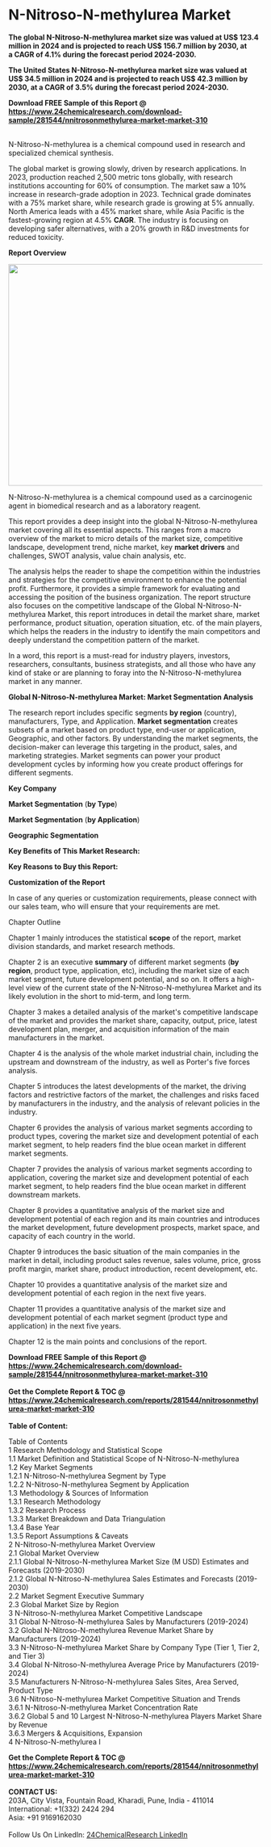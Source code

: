 <h1>N-Nitroso-N-methylurea Market</h1><p><strong>The global N-Nitroso-N-methylurea market size was valued at US$ 123.4 million in 2024 and is projected to reach US$ 156.7 million by 2030, at a CAGR of 4.1% during the forecast period 2024-2030.</strong></p><p>
</p><p><strong>The United States N-Nitroso-N-methylurea market size was valued at US$ 34.5 million in 2024 and is projected to reach US$ 42.3 million by 2030, at a CAGR of 3.5% during the forecast period 2024-2030.</strong></p><div><b>Download FREE Sample of this Report @ 
            <a href="https://www.24chemicalresearch.com/download-sample/281544/nnitrosonmethylurea-market-market-310">
            https://www.24chemicalresearch.com/download-sample/281544/nnitrosonmethylurea-market-market-310</a></b></div><br><p>
</p><p>N-Nitroso-N-methylurea is a chemical compound used in research and specialized chemical synthesis.</p><p>
</p><p>The global market is growing slowly, driven by research applications. In 2023, production reached 2,500 metric tons globally, with research institutions accounting for 60% of consumption. The market saw a 10% increase in research-grade adoption in 2023. Technical grade dominates with a 75% market share, while research grade is growing at 5% annually. North America leads with a 45% market share, while Asia Pacific is the fastest-growing region at 4.5% <strong>CAGR</strong>. The industry is focusing on developing safer alternatives, with a 20% growth in R&amp;D investments for reduced toxicity.</p><p>
</p><p><strong>Report Overview</strong></p><p>
</p><p><strong><img alt="" src="https://24chemicalresearch.com/assets/report-images/N-Nitroso-N-methylurea.png" style="height:439px; width:731px"></strong></p><p>
</p><p></p><p>
</p><p>N-Nitroso-N-methylurea is a chemical compound used as a carcinogenic agent in biomedical research and as a laboratory reagent.</p><p>
</p><p>This report provides a deep insight into the global N-Nitroso-N-methylurea market covering all its essential aspects. This ranges from a macro overview of the market to micro details of the market size, competitive landscape, development trend, niche market, key <strong>market drivers</strong> and challenges, SWOT analysis, value chain analysis, etc.</p><p>
</p><p>The analysis helps the reader to shape the competition within the industries and strategies for the competitive environment to enhance the potential profit. Furthermore, it provides a simple framework for evaluating and accessing the position of the business organization. The report structure also focuses on the competitive landscape of the Global N-Nitroso-N-methylurea Market, this report introduces in detail the market share, market performance, product situation, operation situation, etc. of the main players, which helps the readers in the industry to identify the main competitors and deeply understand the competition pattern of the market.</p><p>
</p><p>In a word, this report is a must-read for industry players, investors, researchers, consultants, business strategists, and all those who have any kind of stake or are planning to foray into the N-Nitroso-N-methylurea market in any manner.</p><p>
</p><p><strong>Global N-Nitroso-N-methylurea Market: Market Segmentation Analysis</strong></p><p>
</p><p>The research report includes specific segments <strong>by region</strong> (country), manufacturers, Type, and Application. <strong>Market segmentation</strong> creates subsets of a market based on product type, end-user or application, Geographic, and other factors. By understanding the market segments, the decision-maker can leverage this targeting in the product, sales, and marketing strategies. Market segments can power your product development cycles by informing how you create product offerings for different segments.</p><p>
</p><p><strong>Key Company</strong></p><p>
</p><p>
</p><p><strong>Market Segmentation</strong> (<strong>by Type</strong>)</p><p>
</p><p>
</p><p><strong>Market Segmentation</strong> (<strong>by Application</strong>)</p><p>
</p><p>
</p><p><strong>Geographic Segmentation</strong></p><p>
</p><p>
</p><p><strong>Key Benefits of This Market Research:</strong></p><p>
</p><p>
</p><p><strong>Key Reasons to Buy this Report:</strong></p><p>
</p><p>
</p><p><strong>Customization of the Report</strong></p><p>
</p><p>In case of any queries or customization requirements, please connect with our sales team, who will ensure that your requirements are met.</p><p>
</p><p>Chapter Outline</p><p>
</p><p>Chapter 1 mainly introduces the statistical <strong>scope</strong> of the report, market division standards, and market research methods.</p><p>
</p><p>Chapter 2 is an executive <strong>summary</strong> of different market segments (<strong>by region</strong>, product type, application, etc), including the market size of each market segment, future development potential, and so on. It offers a high-level view of the current state of the N-Nitroso-N-methylurea Market and its likely evolution in the short to mid-term, and long term.</p><p>
</p><p>Chapter 3 makes a detailed analysis of the market's competitive landscape of the market and provides the market share, capacity, output, price, latest development plan, merger, and acquisition information of the main manufacturers in the market.</p><p>
</p><p>Chapter 4 is the analysis of the whole market industrial chain, including the upstream and downstream of the industry, as well as Porter's five forces analysis.</p><p>
</p><p>Chapter 5 introduces the latest developments of the market, the driving factors and restrictive factors of the market, the challenges and risks faced by manufacturers in the industry, and the analysis of relevant policies in the industry.</p><p>
</p><p>Chapter 6 provides the analysis of various market segments according to product types, covering the market size and development potential of each market segment, to help readers find the blue ocean market in different market segments.</p><p>
</p><p>Chapter 7 provides the analysis of various market segments according to application, covering the market size and development potential of each market segment, to help readers find the blue ocean market in different downstream markets.</p><p>
</p><p>Chapter 8 provides a quantitative analysis of the market size and development potential of each region and its main countries and introduces the market development, future development prospects, market space, and capacity of each country in the world.</p><p>
</p><p>Chapter 9 introduces the basic situation of the main companies in the market in detail, including product sales revenue, sales volume, price, gross profit margin, market share, product introduction, recent development, etc.</p><p>
</p><p>Chapter 10 provides a quantitative analysis of the market size and development potential of each region in the next five years.</p><p>
</p><p>Chapter 11 provides a quantitative analysis of the market size and development potential of each market segment (product type and application) in the next five years.</p><p>
</p><p>Chapter 12 is the main points and conclusions of the report.</p><p>

</p><div><b>Download FREE Sample of this Report @ 
            <a href="https://www.24chemicalresearch.com/download-sample/281544/nnitrosonmethylurea-market-market-310">
            https://www.24chemicalresearch.com/download-sample/281544/nnitrosonmethylurea-market-market-310</a></b></div><br><div><b>Get the Complete Report & TOC @ 
            <a href="https://www.24chemicalresearch.com/reports/281544/nnitrosonmethylurea-market-market-310">
            https://www.24chemicalresearch.com/reports/281544/nnitrosonmethylurea-market-market-310</a></b></div><br>
            <b>Table of Content:</b><p>Table of Contents<br />
 1 Research Methodology and Statistical Scope<br />
 1.1 Market Definition and Statistical Scope of N-Nitroso-N-methylurea<br />
 1.2 Key Market Segments<br />
 1.2.1 N-Nitroso-N-methylurea Segment by Type<br />
 1.2.2 N-Nitroso-N-methylurea Segment by Application<br />
 1.3 Methodology & Sources of Information<br />
 1.3.1 Research Methodology<br />
 1.3.2 Research Process<br />
 1.3.3 Market Breakdown and Data Triangulation<br />
 1.3.4 Base Year<br />
 1.3.5 Report Assumptions & Caveats<br />
 2 N-Nitroso-N-methylurea Market Overview<br />
 2.1 Global Market Overview<br />
 2.1.1 Global N-Nitroso-N-methylurea Market Size (M USD) Estimates and Forecasts (2019-2030)<br />
 2.1.2 Global N-Nitroso-N-methylurea Sales Estimates and Forecasts (2019-2030)<br />
 2.2 Market Segment Executive Summary<br />
 2.3 Global Market Size by Region<br />
 3 N-Nitroso-N-methylurea Market Competitive Landscape<br />
 3.1 Global N-Nitroso-N-methylurea Sales by Manufacturers (2019-2024)<br />
 3.2 Global N-Nitroso-N-methylurea Revenue Market Share by Manufacturers (2019-2024)<br />
 3.3 N-Nitroso-N-methylurea Market Share by Company Type (Tier 1, Tier 2, and Tier 3)<br />
 3.4 Global N-Nitroso-N-methylurea Average Price by Manufacturers (2019-2024)<br />
 3.5 Manufacturers N-Nitroso-N-methylurea Sales Sites, Area Served, Product Type<br />
 3.6 N-Nitroso-N-methylurea Market Competitive Situation and Trends<br />
 3.6.1 N-Nitroso-N-methylurea Market Concentration Rate<br />
 3.6.2 Global 5 and 10 Largest N-Nitroso-N-methylurea Players Market Share by Revenue<br />
 3.6.3 Mergers & Acquisitions, Expansion<br />
 4 N-Nitroso-N-methylurea I</p><div><b>Get the Complete Report & TOC @ 
            <a href="https://www.24chemicalresearch.com/reports/281544/nnitrosonmethylurea-market-market-310">
            https://www.24chemicalresearch.com/reports/281544/nnitrosonmethylurea-market-market-310</a></b></div><br><b>CONTACT US:</b><br>
            203A, City Vista, Fountain Road, Kharadi, Pune, India - 411014<br>
            International: +1(332) 2424 294<br>
            Asia: +91 9169162030 <br><br>
            Follow Us On LinkedIn: <a href="https://www.linkedin.com/company/24chemicalresearch/">24ChemicalResearch LinkedIn</a>